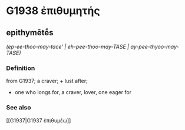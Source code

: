 # G1938 ἐπιθυμητής

## epithymētḗs

_(ep-ee-thoo-may-tace' | eh-pee-thoo-may-TASE | ay-pee-thyoo-may-TASE)_

### Definition

from G1937; a craver; + lust after; 

- one who longs for, a craver, lover, one eager for

### See also

[[G1937|G1937 ἐπιθυμέω]]
